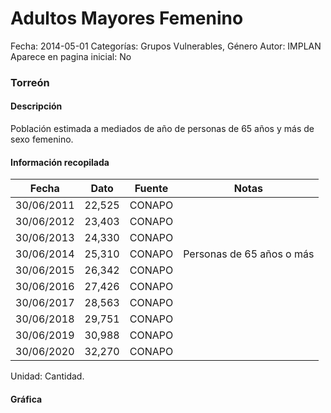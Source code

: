 Adultos Mayores Femenino
=====

Fecha: 2014-05-01
Categorías: Grupos Vulnerables, Género
Autor: IMPLAN
Aparece en pagina inicial: No

### Torreón

#### Descripción

Población estimada a mediados de año de personas de 65 años y más de sexo femenino.

<!-- break -->

#### Información recopilada

<table class="table table-hover table-bordered matriz">
  <thead>
    <tr><th>Fecha</th><th>Dato</th><th>Fuente</th><th>Notas</th></tr>
  </thead>
  <tbody>
    <tr><td class="centrado">30/06/2011</td><td class="derecha">22,525</td><td>CONAPO</td><td></td></tr>
    <tr><td class="centrado">30/06/2012</td><td class="derecha">23,403</td><td>CONAPO</td><td></td></tr>
    <tr><td class="centrado">30/06/2013</td><td class="derecha">24,330</td><td>CONAPO</td><td></td></tr>
    <tr><td class="centrado">30/06/2014</td><td class="derecha">25,310</td><td>CONAPO</td><td>Personas de 65 años o más</td></tr>
    <tr><td class="centrado">30/06/2015</td><td class="derecha">26,342</td><td>CONAPO</td><td></td></tr>
    <tr><td class="centrado">30/06/2016</td><td class="derecha">27,426</td><td>CONAPO</td><td></td></tr>
    <tr><td class="centrado">30/06/2017</td><td class="derecha">28,563</td><td>CONAPO</td><td></td></tr>
    <tr><td class="centrado">30/06/2018</td><td class="derecha">29,751</td><td>CONAPO</td><td></td></tr>
    <tr><td class="centrado">30/06/2019</td><td class="derecha">30,988</td><td>CONAPO</td><td></td></tr>
    <tr><td class="centrado">30/06/2020</td><td class="derecha">32,270</td><td>CONAPO</td><td></td></tr>
  </tbody>
</table>

Unidad: Cantidad.

#### Gráfica

<div id="Morrisbxbrdlox" class="grafica"></div>
<script>
new Morris.Line({
element: 'Morrisbxbrdlox',
data: [{ fecha: '2011-06-30', dato: 22525 },{ fecha: '2012-06-30', dato: 23403 },{ fecha: '2013-06-30', dato: 24330 },{ fecha: '2014-06-30', dato: 25310 },{ fecha: '2015-06-30', dato: 26342 },{ fecha: '2016-06-30', dato: 27426 },{ fecha: '2017-06-30', dato: 28563 },{ fecha: '2018-06-30', dato: 29751 },{ fecha: '2019-06-30', dato: 30988 },{ fecha: '2020-06-30', dato: 32270 }],
xkey: 'fecha',
ykeys: ['dato'],
labels: ['Dato'],
lineColors: ['#FF5B02'],
xLabelFormat: function(d) { return d.getDate()+'/'+(d.getMonth()+1)+'/'+d.getFullYear(); },
dateFormat: function(ts) { var d = new Date(ts); return d.getDate() + '/' + (d.getMonth() + 1) + '/' + d.getFullYear(); }
});
</script>
